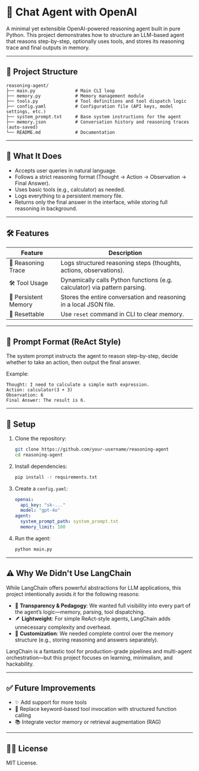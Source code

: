 # 🧠 Chat Agent with OpenAI

A minimal yet extensible OpenAI-powered reasoning agent built in pure Python. This project demonstrates how to structure an LLM-based agent that reasons step-by-step, optionally uses tools, and stores its reasoning trace and final outputs in memory.

---

## 📂 Project Structure

```
reasoning-agent/
├── main.py               # Main CLI loop
├── memory.py             # Memory management module
├── tools.py              # Tool definitions and tool dispatch logic
├── config.yaml           # Configuration file (API keys, model settings, etc.)
├── system_prompt.txt     # Base system instructions for the agent
├── memory.json           # Conversation history and reasoning traces (auto-saved)
└── README.md             # Documentation
```

---

## 🤖 What It Does

- Accepts user queries in natural language.
- Follows a strict reasoning format (Thought → Action → Observation → Final Answer).
- Uses basic tools (e.g., calculator) as needed.
- Logs everything to a persistent memory file.
- Returns only the final answer in the interface, while storing full reasoning in background.

---

## 🛠 Features

| Feature         | Description |
|----------------|-------------|
| 🧠 Reasoning Trace | Logs structured reasoning steps (thoughts, actions, observations). |
| 🛠 Tool Usage     | Dynamically calls Python functions (e.g. calculator) via pattern parsing. |
| 💾 Persistent Memory | Stores the entire conversation and reasoning in a local JSON file. |
| 🧹 Resettable | Use `reset` command in CLI to clear memory. |

---

## 🧭 Prompt Format (ReAct Style)

The system prompt instructs the agent to reason step-by-step, decide whether to take an action, then output the final answer.

Example:
```
Thought: I need to calculate a simple math expression.
Action: calculator(3 + 3)
Observation: 6
Final Answer: The result is 6.
```

---

## 🔧 Setup

1. Clone the repository:
   ```bash
   git clone https://github.com/your-username/reasoning-agent
   cd reasoning-agent
   ```

2. Install dependencies:
   ```bash
   pip install -r requirements.txt
   ```

3. Create a `config.yaml`:
   ```yaml
   openai:
     api_key: "sk-..."
     model: "gpt-4o"
   agent:
     system_prompt_path: system_prompt.txt
     memory_limit: 100
   ```

4. Run the agent:
   ```bash
   python main.py
   ```

---

## ⚠️ Why We Didn't Use LangChain

While LangChain offers powerful abstractions for LLM applications, this project intentionally avoids it for the following reasons:

- 🧱 **Transparency & Pedagogy**: We wanted full visibility into every part of the agent’s logic—memory, parsing, tool dispatching.
- 🪶 **Lightweight**: For simple ReAct-style agents, LangChain adds unnecessary complexity and overhead.
- 🔧 **Customization**: We needed complete control over the memory structure (e.g., storing reasoning and answers separately).

LangChain is a fantastic tool for production-grade pipelines and multi-agent orchestration—but this project focuses on learning, minimalism, and hackability.

---

## ✅ Future Improvements

- ✨ Add support for more tools
- 🧠 Replace keyword-based tool invocation with structured function calling
- 📚 Integrate vector memory or retrieval augmentation (RAG)

---

## 🧑‍💻 License

MIT License.